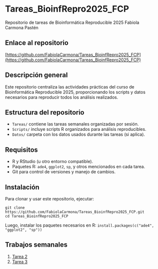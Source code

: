 # Tareas_BioinfRepro2025_FCP  
Repositorio de tareas de Bioinformática Reproducible 2025 Fabiola Carmona Pastén

## Enlace al repositorio  
[https://github.com/FabiolaCarmona/Tareas_BioinfRepro2025_FCP](https://github.com/FabiolaCarmona/Tareas_BioinfRepro2025_FCP)

## Descripción general  
Este repositorio centraliza las actividades prácticas del curso de Bioinformática Reproducible 2025, proporcionando los scripts y datos necesarios para reproducir todos los análisis realizados.

## Estructura del repositorio  
- `Tareas/` contiene las tareas semanales organizadas por sesión.  
- `Scripts/` incluye scripts R organizados para análisis reproducibles.  
- `Datos/` carpeta con los datos usados durante las tareas (si aplica).

## Requisitos  
- R y RStudio (u otro entorno compatible).  
- Paquetes R: `ade4`, `ggplot2`, `sp`, y otros mencionados en cada tarea.  
- Git para control de versiones y manejo de cambios.

## Instalación  
Para clonar y usar este repositorio, ejecutar:
```
git clone https://github.com/FabiolaCarmona/Tareas_BioinfRepro2025_FCP.git
cd Tareas_BioinfRepro2025_FCP
```
Luego, instalar los paquetes necesarios en R: `install.packages(c("ade4", "ggplot2", "sp"))`

## Trabajos semanales  
1. [Tarea 2](./Tareas/Tarea2)  
2. [Tarea 3](./Tareas/Tareas_Sesion_3)  
